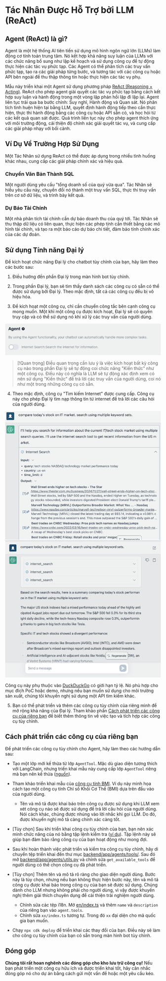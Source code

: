 # Tác Nhân Được Hỗ Trợ bởi LLM (ReAct)

## Agent (ReAct) là gì?

Agent là một hệ thống AI tiên tiến sử dụng mô hình ngôn ngữ lớn (LLMs) làm động cơ tính toán trung tâm. Nó kết hợp khả năng suy luận của LLMs với các chức năng bổ sung như lập kế hoạch và sử dụng công cụ để tự động thực hiện các tác vụ phức tạp. Các Agent có thể phân tích các truy vấn phức tạp, tạo ra các giải pháp từng bước, và tương tác với các công cụ hoặc API bên ngoài để thu thập thông tin hoặc thực hiện các tác vụ phụ.

Mẫu này triển khai một Agent sử dụng phương pháp [ReAct (Reasoning + Acting)](https://www.promptingguide.ai/techniques/react). ReAct cho phép agent giải quyết các tác vụ phức tạp bằng cách kết hợp suy luận và hành động trong một vòng lặp phản hồi lặp đi lặp lại. Agent liên tục trải qua ba bước chính: Suy nghĩ, Hành động và Quan sát. Nó phân tích tình huện hiện tại bằng LLM, quyết định hành động tiếp theo cần thực hiện, thực thi hành động bằng các công cụ hoặc API sẵn có, và học hỏi từ các kết quả quan sát được. Quá trình liên tục này cho phép agent thích ứng với môi trường động, cải thiện độ chính xác giải quyết tác vụ, và cung cấp các giải pháp nhạy với bối cảnh.

## Ví Dụ Về Trường Hợp Sử Dụng

Một Tác Nhân sử dụng ReAct có thể được áp dụng trong nhiều tình huống khác nhau, cung cấp các giải pháp chính xác và hiệu quả.

### Chuyển Văn Bản Thành SQL

Một người dùng yêu cầu "tổng doanh số của quý vừa qua". Tác Nhân sẽ hiểu yêu cầu này, chuyển đổi nó thành một truy vấn SQL, thực thi truy vấn trên cơ sở dữ liệu, và trình bày kết quả.

### Dự Báo Tài Chính

Một nhà phân tích tài chính cần dự báo doanh thu của quý tới. Tác Nhân sẽ thu thập dữ liệu có liên quan, thực hiện các phép tính cần thiết bằng các mô hình tài chính, và tạo ra một báo cáo dự báo chi tiết, đảm bảo tính chính xác của các dự đoán.

## Sử dụng Tính năng Đại lý

Để kích hoạt chức năng Đại lý cho chatbot tùy chỉnh của bạn, hãy làm theo các bước sau:

1. Điều hướng đến phần Đại lý trong màn hình bot tùy chỉnh.

2. Trong phần Đại lý, bạn sẽ tìm thấy danh sách các công cụ có sẵn có thể được sử dụng bởi Đại lý. Theo mặc định, tất cả các công cụ đều bị vô hiệu hóa.

3. Để kích hoạt một công cụ, chỉ cần chuyển công tắc bên cạnh công cụ mong muốn. Một khi một công cụ được kích hoạt, Đại lý sẽ có quyền truy cập và có thể sử dụng nó khi xử lý các truy vấn của người dùng.

![](./imgs/agent_tools.png)

> [!Quan trọng]
> Điều quan trọng cần lưu ý là việc kích hoạt bất kỳ công cụ nào trong phần Đại lý sẽ tự động coi chức năng "Kiến thức" như một công cụ. Điều này có nghĩa là LLM sẽ tự động xác định xem có nên sử dụng "Kiến thức" để trả lời các truy vấn của người dùng, coi nó như một trong những công cụ có sẵn.

4. Theo mặc định, công cụ "Tìm kiếm Internet" được cung cấp. Công cụ này cho phép Đại lý tìm nạp thông tin từ internet để trả lời các câu hỏi của người dùng.

![](./imgs/agent1.png)
![](./imgs/agent2.png)

Công cụ này phụ thuộc vào [DuckDuckGo](https://duckduckgo.com/) có giới hạn tỷ lệ. Nó phù hợp cho mục đích PoC hoặc demo, nhưng nếu bạn muốn sử dụng cho môi trường sản xuất, chúng tôi khuyến nghị sử dụng một API tìm kiếm khác.

5. Bạn có thể phát triển và thêm các công cụ tùy chỉnh của riêng mình để mở rộng khả năng của Đại lý. Tham khảo phần [Cách phát triển các công cụ của riêng bạn](#how-to-develop-your-own-tools) để biết thêm thông tin về việc tạo và tích hợp các công cụ tùy chỉnh.

## Cách phát triển các công cụ của riêng bạn

Để phát triển các công cụ tùy chỉnh cho Agent, hãy làm theo các hướng dẫn sau:

- Tạo một lớp mới kế thừa từ lớp `AgentTool`. Mặc dù giao diện tương thích với LangChain, nhưng triển khai mẫu này cung cấp lớp `AgentTool` riêng mà bạn nên kế thừa ([nguồn](../backend/app/agents/tools/agent_tool.py)).

- Tham khảo triển khai mẫu của [công cụ tính BMI](../examples/agents/tools/bmi/bmi.py). Ví dụ này minh họa cách tạo một công cụ tính Chỉ số Khối Cơ Thể (BMI) dựa trên đầu vào của người dùng.

  - Tên và mô tả được khai báo trên công cụ được sử dụng khi LLM xem xét công cụ nào sẽ được sử dụng để trả lời câu hỏi của người dùng. Nói cách khác, chúng được nhúng vào lời nhắc khi gọi LLM. Do đó, được khuyến nghị mô tả càng chính xác càng tốt.

- [Tùy chọn] Sau khi triển khai công cụ tùy chỉnh của bạn, bạn nên xác minh chức năng của nó bằng tập lệnh kiểm tra ([ví dụ](../examples/agents/tools/bmi/test_bmi.py)). Tập lệnh này sẽ giúp bạn đảm bảo rằng công cụ của bạn hoạt động như mong đợi.

- Sau khi hoàn thành việc phát triển và kiểm tra công cụ tùy chỉnh, hãy di chuyển tệp triển khai đến thư mục [backend/app/agents/tools/](../backend/app/agents/tools/). Sau đó mở [backend/app/agents/utils.py](../backend/app/agents/utils.py) và chỉnh sửa `get_available_tools` để người dùng có thể chọn công cụ đã phát triển.

- [Tùy chọn] Thêm tên và mô tả rõ ràng cho giao diện người dùng. Bước này là tùy chọn, nhưng nếu bạn không thực hiện bước này, tên và mô tả công cụ được khai báo trong công cụ của bạn sẽ được sử dụng. Chúng dành cho LLM nhưng không phải cho người dùng, vì vậy được khuyến nghị thêm giải thích chuyên dụng để cải thiện trải nghiệm người dùng.

  - Chỉnh sửa các tệp i18n. Mở [en/index.ts](../frontend/src/i18n/en/index.ts) và thêm `name` và `description` của riêng bạn vào `agent.tools`.
  - Chỉnh sửa `xx/index.ts` tương tự. Trong đó `xx` đại diện cho mã quốc gia bạn muốn.

- Chạy `npx cdk deploy` để triển khai các thay đổi của bạn. Điều này sẽ làm cho công cụ tùy chỉnh của bạn có sẵn trong màn hình bot tùy chỉnh.

## Đóng góp

**Chúng tôi rất hoan nghênh các đóng góp cho kho lưu trữ công cụ!** Nếu bạn phát triển một công cụ hữu ích và được triển khai tốt, hãy cân nhắc đóng góp nó cho dự án bằng cách gửi một vấn đề hoặc một yêu cầu kéo.